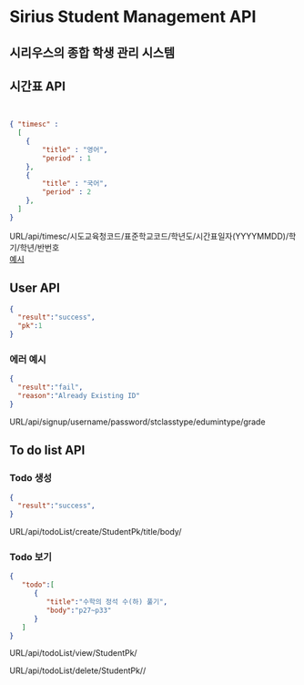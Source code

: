 # Sirius Student Management API
## 시리우스의 종합 학생 관리 시스템
## 시간표 API
```json

 
{ "timesc" : 
  [
    {
        "title" : "영어",
        "period" : 1
    },
    {
        "title" : "국어",
        "period" : 2
    },
  ]
}

```
URL/api/timesc/시도교육청코드/표준학교코드/학년도/시간표일자(YYYYMMDD)/학기/학년/반번호<br>
[예시](https://classappAPI.compilingcoder.repl.co/api/timesc/B10/7021137/2022/20220610/1/1/8)

## User API

```json
{
  "result":"success",
  "pk":1
}
```
### 에러 예시
```json
{
  "result":"fail",
  "reason":"Already Existing ID"
}
```
URL/api/signup/username/password/stclasstype/edumintype/grade

## To do list API

### Todo 생성
```json
{
  "result":"success",
}
```
URL/api/todoList/create/StudentPk/title/body/<br>

### Todo 보기

```json
{
   "todo":[
      {
         "title":"수학의 정석 수(하) 풀기",
         "body":"p27~p33"
      }
   ]
}
```

URL/api/todoList/view/StudentPk/<br>


URL/api/todoList/delete/StudentPk//<br>
```json

```
